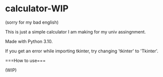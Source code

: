 # calculator-WIP

(sorry for my bad english)

This is just a simple calculator I am making for my univ assingnment.

Made with Python 3.10.

If you get an error while importing tkinter, try changing 'tkinter' to 'Tkinter'.



===How to use===

(WIP)

